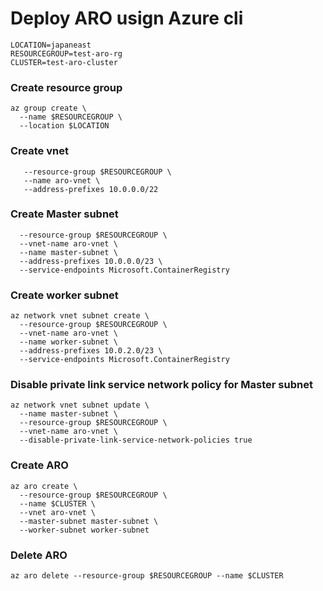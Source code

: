 # Deploy ARO usign Azure cli 

```
LOCATION=japaneast               
RESOURCEGROUP=test-aro-rg         
CLUSTER=test-aro-cluster 
```

### Create resource group 
```
az group create \
  --name $RESOURCEGROUP \
  --location $LOCATION
```

### Create vnet
```az network vnet create \
   --resource-group $RESOURCEGROUP \
   --name aro-vnet \
   --address-prefixes 10.0.0.0/22
```

### Create Master subnet
```az network vnet subnet create \
  --resource-group $RESOURCEGROUP \
  --vnet-name aro-vnet \
  --name master-subnet \
  --address-prefixes 10.0.0.0/23 \
  --service-endpoints Microsoft.ContainerRegistry
```

### Create worker subnet
```
az network vnet subnet create \
  --resource-group $RESOURCEGROUP \
  --vnet-name aro-vnet \
  --name worker-subnet \
  --address-prefixes 10.0.2.0/23 \
  --service-endpoints Microsoft.ContainerRegistry
```

### Disable private link service network policy for Master subnet
```
az network vnet subnet update \
  --name master-subnet \
  --resource-group $RESOURCEGROUP \
  --vnet-name aro-vnet \
  --disable-private-link-service-network-policies true
```

### Create ARO
```
az aro create \
  --resource-group $RESOURCEGROUP \
  --name $CLUSTER \
  --vnet aro-vnet \
  --master-subnet master-subnet \
  --worker-subnet worker-subnet
```

### Delete ARO
```
az aro delete --resource-group $RESOURCEGROUP --name $CLUSTER
```
